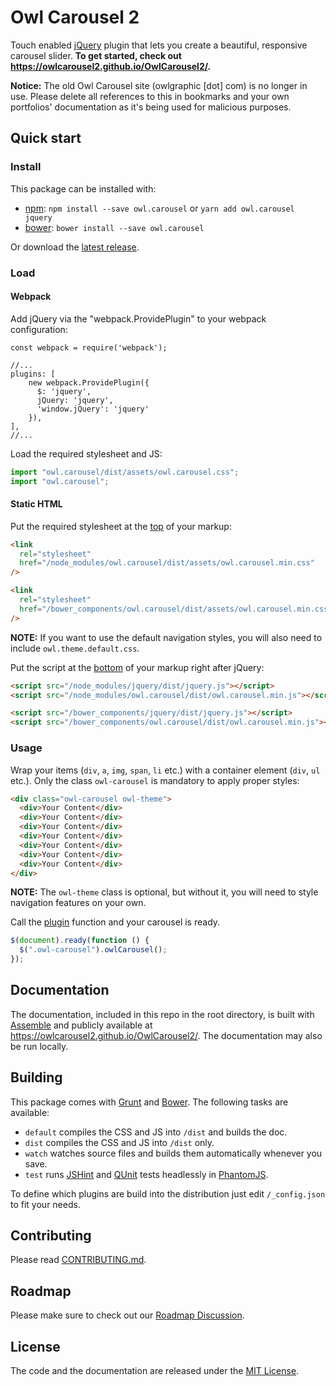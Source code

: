 # Owl Carousel 2

Touch enabled [jQuery](https://jquery.com/) plugin that lets you create a beautiful, responsive carousel slider. **To get started, check out https://owlcarousel2.github.io/OwlCarousel2/.**

**Notice:** The old Owl Carousel site (owlgraphic [dot] com) is no longer in use. Please delete all references to this in bookmarks and your own portfolios' documentation as it's being used for malicious purposes.

## Quick start

### Install

This package can be installed with:

- [npm](https://www.npmjs.com/package/owl.carousel): `npm install --save owl.carousel` or `yarn add owl.carousel jquery`
- [bower](http://bower.io/search/?q=owl.carousel): `bower install --save owl.carousel`

Or download the [latest release](https://github.com/OwlCarousel2/OwlCarousel2/releases).

### Load

#### Webpack

Add jQuery via the "webpack.ProvidePlugin" to your webpack configuration:

    const webpack = require('webpack');

    //...
    plugins: [
        new webpack.ProvidePlugin({
          $: 'jquery',
          jQuery: 'jquery',
          'window.jQuery': 'jquery'
        }),
    ],
    //...

Load the required stylesheet and JS:

```js
import "owl.carousel/dist/assets/owl.carousel.css";
import "owl.carousel";
```

#### Static HTML

Put the required stylesheet at the [top](https://developer.yahoo.com/performance/rules.html#css_top) of your markup:

```html
<link
  rel="stylesheet"
  href="/node_modules/owl.carousel/dist/assets/owl.carousel.min.css"
/>
```

```html
<link
  rel="stylesheet"
  href="/bower_components/owl.carousel/dist/assets/owl.carousel.min.css"
/>
```

**NOTE:** If you want to use the default navigation styles, you will also need to include `owl.theme.default.css`.

Put the script at the [bottom](https://developer.yahoo.com/performance/rules.html#js_bottom) of your markup right after jQuery:

```html
<script src="/node_modules/jquery/dist/jquery.js"></script>
<script src="/node_modules/owl.carousel/dist/owl.carousel.min.js"></script>
```

```html
<script src="/bower_components/jquery/dist/jquery.js"></script>
<script src="/bower_components/owl.carousel/dist/owl.carousel.min.js"></script>
```

### Usage

Wrap your items (`div`, `a`, `img`, `span`, `li` etc.) with a container element (`div`, `ul` etc.). Only the class `owl-carousel` is mandatory to apply proper styles:

```html
<div class="owl-carousel owl-theme">
  <div>Your Content</div>
  <div>Your Content</div>
  <div>Your Content</div>
  <div>Your Content</div>
  <div>Your Content</div>
  <div>Your Content</div>
  <div>Your Content</div>
</div>
```

**NOTE:** The `owl-theme` class is optional, but without it, you will need to style navigation features on your own.

Call the [plugin](https://learn.jquery.com/plugins/) function and your carousel is ready.

```javascript
$(document).ready(function () {
  $(".owl-carousel").owlCarousel();
});
```

## Documentation

The documentation, included in this repo in the root directory, is built with [Assemble](http://assemble.io/) and publicly available at https://owlcarousel2.github.io/OwlCarousel2/. The documentation may also be run locally.

## Building

This package comes with [Grunt](http://gruntjs.com/) and [Bower](http://bower.io/). The following tasks are available:

- `default` compiles the CSS and JS into `/dist` and builds the doc.
- `dist` compiles the CSS and JS into `/dist` only.
- `watch` watches source files and builds them automatically whenever you save.
- `test` runs [JSHint](http://www.jshint.com/) and [QUnit](http://qunitjs.com/) tests headlessly in [PhantomJS](http://phantomjs.org/).

To define which plugins are build into the distribution just edit `/_config.json` to fit your needs.

## Contributing

Please read [CONTRIBUTING.md](CONTRIBUTING.md).

## Roadmap

Please make sure to check out our [Roadmap Discussion](https://github.com/OwlCarousel2/OwlCarousel2/issues/1756).

## License

The code and the documentation are released under the [MIT License](LICENSE).
